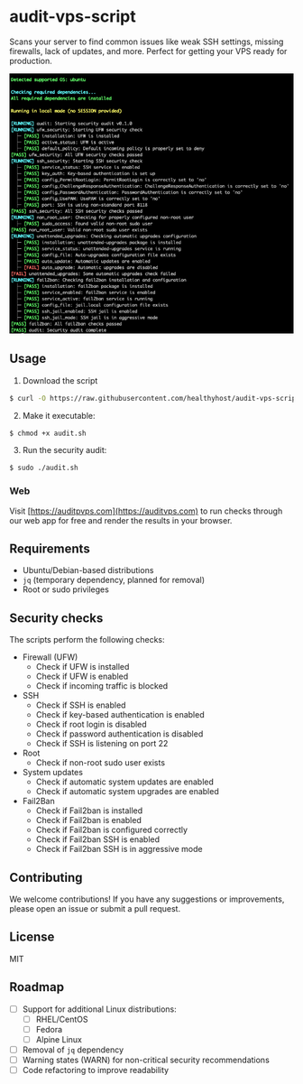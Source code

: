 # audit-vps-script

Scans your server to find common issues like weak SSH settings, missing firewalls, lack of updates, and more. Perfect for getting your VPS ready for production.

![Output](./img/output.png)

## Usage

1. Download the script

```bash
$ curl -O https://raw.githubusercontent.com/healthyhost/audit-vps-script/main/audit.sh
```

2. Make it executable:

```bash
$ chmod +x audit.sh
```

3. Run the security audit:

```bash
$ sudo ./audit.sh
```

### Web

Visit [https://auditpvps.com](https://auditvps.com) to run checks through our web app for free and render the results in your browser.

## Requirements

- Ubuntu/Debian-based distributions
- `jq` (temporary dependency, planned for removal)
- Root or sudo privileges

## Security checks

The scripts perform the following checks:

- Firewall (UFW)
  - Check if UFW is installed
  - Check if UFW is enabled
  - Check if incoming traffic is blocked
- SSH
  - Check if SSH is enabled
  - Check if key-based authentication is enabled
  - Check if root login is disabled
  - Check if password authentication is disabled
  - Check if SSH is listening on port 22
- Root
  - Check if non-root sudo user exists
- System updates
  - Check if automatic system updates are enabled
  - Check if automatic system upgrades are enabled
- Fail2Ban
  - Check if Fail2ban is installed
  - Check if Fail2ban is enabled
  - Check if Fail2ban is configured correctly
  - Check if Fail2ban SSH is enabled
  - Check if Fail2ban SSH is in aggressive mode

## Contributing

We welcome contributions! If you have any suggestions or improvements, please open an issue or submit a pull request.

## License

MIT

## Roadmap

- [ ] Support for additional Linux distributions:
  - [ ] RHEL/CentOS
  - [ ] Fedora
  - [ ] Alpine Linux
- [ ] Removal of `jq` dependency
- [ ] Warning states (WARN) for non-critical security recommendations
- [ ] Code refactoring to improve readability
